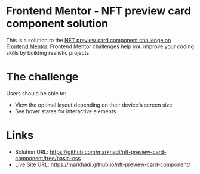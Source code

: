 # Frontend Mentor - NFT preview card component solution

This is a solution to the [NFT preview card component challenge on Frontend Mentor](https://www.frontendmentor.io/challenges/nft-preview-card-component-SbdUL_w0U). Frontend Mentor challenges help you improve your coding skills by building realistic projects. 

# The challenge

Users should be able to:

- View the optimal layout depending on their device's screen size
- See hover states for interactive elements

# Links

- Solution URL: https://github.com/markhadi/nft-preview-card-component/tree/basic-css
- Live Site URL: https://markhadi.github.io/nft-preview-card-component/
